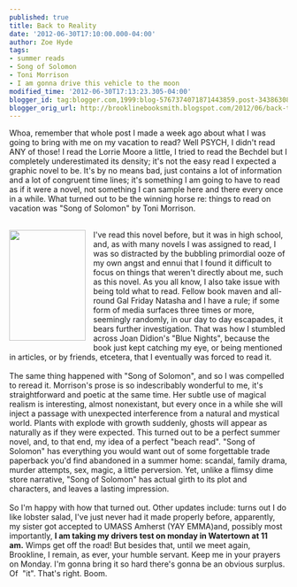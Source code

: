 ```yaml
---
published: true
title: Back to Reality
date: '2012-06-30T17:10:00.000-04:00'
author: Zoe Hyde
tags:
- summer reads
- Song of Solomon
- Toni Morrison
- I am gonna drive this vehicle to the moon
modified_time: '2012-06-30T17:13:23.305-04:00'
blogger_id: tag:blogger.com,1999:blog-5767374071871443859.post-3438630882456025089
blogger_orig_url: http://brooklinebooksmith.blogspot.com/2012/06/back-to-reality.html
---
```


Whoa, remember that whole post I made a week ago about what I was going to bring with me on my vacation to read? Well PSYCH, I didn't read ANY of those! I read the Lorrie Moore a little, I tried to read the Bechdel but I completely underestimated its density; it's not the easy read I expected a graphic novel to be. It's by no means bad, just contains a lot of information and a lot of congruent time lines; it's something I am going to have to read as if it were a novel, not something I can sample here and there every once in a while. What turned out to be the winning horse re: things to read on vacation was "Song of Solomon" by Toni Morrison.<br /><br /><div class="separator" style="clear: both; text-align: center;"><a href="http://www.libraries.uc.edu/libraries/arb/archives/morrison-song-of-solomon.jpg" imageanchor="1" style="clear: left; float: left; margin-bottom: 1em; margin-right: 1em;"><img border="0" height="200" src="http://www.libraries.uc.edu/libraries/arb/archives/morrison-song-of-solomon.jpg" width="138" /></a></div>I've read this novel before, but it was in high school, and, as with many novels I was assigned to read, I was so distracted by the bubbling primordial ooze of my own angst and ennui that I found it difficult to focus on things that weren't directly about me, such as this novel. As you all know, I also take issue with being told what to read. Fellow book maven and all-round Gal Friday Natasha and I have a rule; if some form of media surfaces three times or more, seemingly randomly, in our day to day escapades, it bears further investigation. That was how I stumbled across Joan Didion's "Blue Nights", because the book just kept catching my eye, or being mentioned in articles, or by friends, etcetera, that I eventually was forced to read it.<br /><br />The same thing happened with "Song of Solomon", and so I was compelled to reread it. Morrison's prose is so indescribably wonderful to me, it's straightforward and poetic at the same time. Her subtle use of magical realism is interesting, almost nonexistant, but every once in a while she will inject a passage with unexpected interference from a natural and mystical world. Plants with explode with growth suddenly, ghosts will appear as naturally as if they were expected. This turned out to be a perfect summer novel, and, to that end, my idea of a perfect "beach read". "Song of Solomon" has everything you would want out of some forgettable trade paperback you'd find abandoned in a summer home: scandal, family drama, murder attempts, sex, magic, a little perversion. Yet, unlike a flimsy dime store narrative, "Song of Solomon" has actual girth to its plot and characters, and leaves a lasting impression.<br /><br />So I'm happy with how that turned out. Other updates include: turns out I do like lobster salad, I've just never had it made properly before, apparently, my sister got accepted to UMASS Amherst (YAY EMMA)and, possibly most importantly, <b>I am taking my drivers test on monday<i>&nbsp;</i>in Watertown at 11 am.</b>&nbsp;Wimps get off the road! But besides that, u<span style="background-color: white;">ntil we meet again, Brookline, I remain, as ever, your humble servant. Keep me in your prayers on Monday. I'm gonna bring it so hard there's gonna be an obvious surplus. Of &nbsp;"it". That's right. Boom.&nbsp;</span>